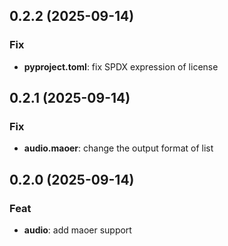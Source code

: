 ## 0.2.2 (2025-09-14)

### Fix

- **pyproject.toml**: fix SPDX expression of license

## 0.2.1 (2025-09-14)

### Fix

- **audio.maoer**: change the output format of list

## 0.2.0 (2025-09-14)

### Feat

- **audio**: add maoer support
